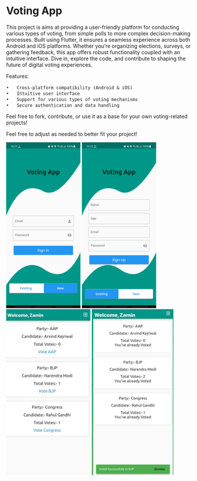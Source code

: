 # Voting App
This project is aims at providing a user-friendly platform for conducting various types of voting, from simple polls to more complex decision-making processes. Built using Flutter, it ensures a seamless experience across both Android and iOS platforms. Whether you’re organizing elections, surveys, or gathering feedback, this app offers robust functionality coupled with an intuitive interface. Dive in, explore the code, and contribute to shaping the future of digital voting experiences.

Features:

	•	Cross-platform compatibility (Android & iOS)
	•	Intuitive user interface
	•	Support for various types of voting mechanisms
	•	Secure authentication and data handling

Feel free to fork, contribute, or use it as a base for your own voting-related projects!

Feel free to adjust as needed to better fit your project!


<img src="https://github.com/zaminmagrayy/voting_app/blob/main/assets/1.jpg" style="height:450px"/> <img src="https://github.com/zaminmagrayy/voting_app/blob/main/assets/2.jpg" style="height:450px"/>
<img src="https://github.com/zaminmagrayy/voting_app/blob/main/assets/3.jpeg" style="height:450px"/> <img src="https://github.com/zaminmagrayy/voting_app/blob/main/assets/4.jpeg" style="height:450px"/>

